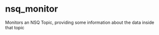 nsq_monitor
===========

Monitors an NSQ Topic, providing some information about the data inside that topic

